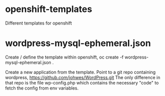 # openshift-templates
Different templates for openshift

# wordpress-mysql-ephemeral.json
Create / define the template within openshift, oc create -f wordpress-mysql-ephemeral.json .

Create a new application from the template. Point to a git repo containing wordpress, https://github.com/johwes/WordPress.git
The only difference in that repo is the file wp-config.php which contains the necessary "code" to fetch the config from env variables.


